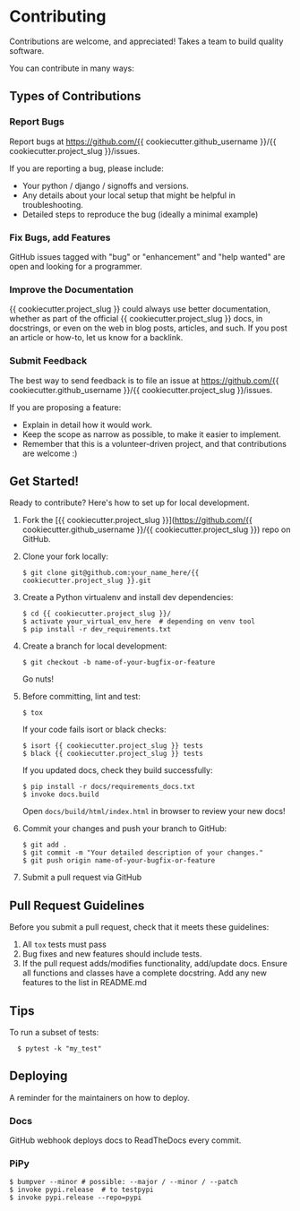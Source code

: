 # Contributing

Contributions are welcome, and appreciated! 
Takes a team to build quality software.

You can contribute in many ways:

## Types of Contributions

### Report Bugs

Report bugs at https://github.com/{{ cookiecutter.github_username }}/{{ cookiecutter.project_slug }}/issues.

If you are reporting a bug, please include:

-   Your python / django / signoffs and versions.
-   Any details about your local setup that might be helpful in troubleshooting.
-   Detailed steps to reproduce the bug (ideally a minimal example)

### Fix Bugs, add Features

GitHub issues tagged with "bug" or "enhancement" and "help
wanted" are open and looking for a programmer.

### Improve the Documentation

{{ cookiecutter.project_slug }} could always use better documentation, whether as part of the
official {{ cookiecutter.project_slug }} docs, in docstrings, or even on the web in blog posts,
articles, and such.  If you post an article or how-to, let us know for a backlink.

### Submit Feedback

The best way to send feedback is to file an issue at https://github.com/{{ cookiecutter.github_username }}/{{ cookiecutter.project_slug }}/issues.

If you are proposing a feature:

  - Explain in detail how it would work.
  - Keep the scope as narrow as possible, to make it easier to implement. 
  - Remember that this is a volunteer-driven project, and that contributions
    are welcome :)

## Get Started!

Ready to contribute? Here's how to set up for local development.

1.  Fork the [{{ cookiecutter.project_slug }}](https://github.com/{{ cookiecutter.github_username }}/{{ cookiecutter.project_slug }}) repo on GitHub.

2.  Clone your fork locally:

    ``` shell
    $ git clone git@github.com:your_name_here/{{ cookiecutter.project_slug }}.git
    ```

3.  Create a Python virtualenv and install dev dependencies:

    ``` shell
    $ cd {{ cookiecutter.project_slug }}/
    $ activate your_virtual_env_here  # depending on venv tool
    $ pip install -r dev_requirements.txt
    ```

4.  Create a branch for local development:

    ``` shell
    $ git checkout -b name-of-your-bugfix-or-feature
    ```

    Go nuts!

5.  Before committing, lint and test:

    ``` shell
    $ tox
    ```

    If your code fails isort or black checks:
    ``` shell
    $ isort {{ cookiecutter.project_slug }} tests
    $ black {{ cookiecutter.project_slug }} tests
    ```
    
    If you updated docs, check they build successfully:
    ``` shell
    $ pip install -r docs/requirements_docs.txt
    $ invoke docs.build
    ```
    Open `docs/build/html/index.html` in browser to review your new docs!
    
6.  Commit your changes and push your branch to GitHub:

    ``` shell
    $ git add .
    $ git commit -m "Your detailed description of your changes."
    $ git push origin name-of-your-bugfix-or-feature
    ```
    
7.  Submit a pull request via GitHub

## Pull Request Guidelines

Before you submit a pull request, check that it meets these guidelines:

1. All `tox` tests must pass
2. Bug fixes and new features should include tests.
3. If the pull request adds/modifies functionality, add/update docs. 
    Ensure all functions and classes have a complete docstring.
    Add any new features to the list in README.md

## Tips

To run a subset of tests:

``` shell
  $ pytest -k "my_test"
```

## Deploying

A reminder for the maintainers on how to deploy.

### Docs
GitHub webhook deploys docs to ReadTheDocs every commit.

### PiPy
``` shell
$ bumpver --minor # possible: --major / --minor / --patch
$ invoke pypi.release  # to testpypi
$ invoke pypi.release --repo=pypi
```
